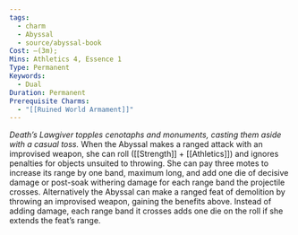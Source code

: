 ```yaml
---
tags:
  - charm
  - Abyssal
  - source/abyssal-book
Cost: —(3m); 
Mins: Athletics 4, Essence 1
Type: Permanent
Keywords:
  - Dual
Duration: Permanent
Prerequisite Charms:
  - "[[Ruined World Armament]]"
---
```

*Death’s Lawgiver topples cenotaphs and monuments, casting them aside with a casual toss.*
When the Abyssal makes a ranged attack with an improvised weapon, she can roll ([[Strength]] + [[Athletics]]) and ignores penalties for objects unsuited to throwing. She can pay three motes to increase its range by one band, maximum long, and add one die of decisive damage or post-soak withering damage for each range band the projectile crosses.
Alternatively the Abyssal can make a ranged feat of demolition by throwing an improvised weapon, gaining the benefits above. Instead of adding damage, each range band it crosses adds one die on the roll if she extends the feat’s range.